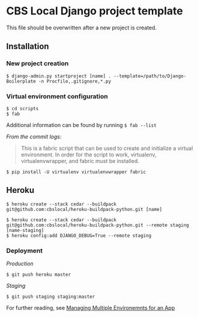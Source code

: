 # CBS Local Django project template

This file should be overwritten after a new project is created.

## Installation

### New project creation

    $ django-admin.py startproject [name] . --template=/path/to/Django-Boilerplate -n Procfile,.gitignore,*.py

### Virtual environment configuration

    $ cd scripts
    $ fab

Additional information can be found by running `$ fab --list`

_From the commit logs:_

> This is a fabric script that can be used to create and initialize a virtual environment. In order for the script to work, virtualenv, virtualenvwrapper, and fabric must be installed.

    $ pip install -U virtualenv virtualenvwrapper fabric

## Heroku

    $ heroku create --stack cedar --buildpack git@github.com:cbslocal/heroku-buildpack-python.git [name]

    $ heroku create --stack cedar --buildpack git@github.com:cbslocal/heroku-buildpack-python.git --remote staging [name-staging]
    $ heroku config:add DJANGO_DEBUG=True --remote staging

### Deployment

_Production_

    $ git push heroku master

_Staging_

    $ git push staging staging:master

For further reading, see [Managing Multiple Environemnts for an App](https://devcenter.heroku.com/articles/multiple-environments)
